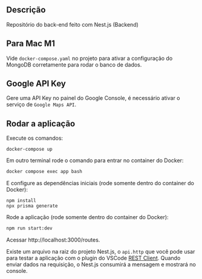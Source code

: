 ## Descrição

Repositório do back-end feito com Nest.js (Backend)

## Para Mac M1

Vide `docker-compose.yaml` no projeto para ativar a configuração do MongoDB corretamente para rodar o banco de dados.

## Google API Key

Gere uma API Key no painel do Google Console, é necessário ativar o serviço de `Google Maps API`.

## Rodar a aplicação

Execute os comandos:

```
docker-compose up
```

Em outro terminal rode o comando para entrar no container do Docker:
```bash
docker compose exec app bash
```

E configure as dependências iniciais (rode somente dentro do container do Docker):
```
npm install
npx prisma generate
```

Rode a aplicação (rode somente dentro do container do Docker):
```bash
npm run start:dev
```

Acessar http://localhost:3000/routes.

Existe um arquivo na raiz do projeto Nest.js, o `api.http` que você pode usar para testar a aplicação com o plugin do VSCode [REST Client](https://marketplace.visualstudio.com/items?itemName=humao.rest-client). Quando enviar dados na requisição, o Nest.js consumirá a mensagem e mostrará no console.
